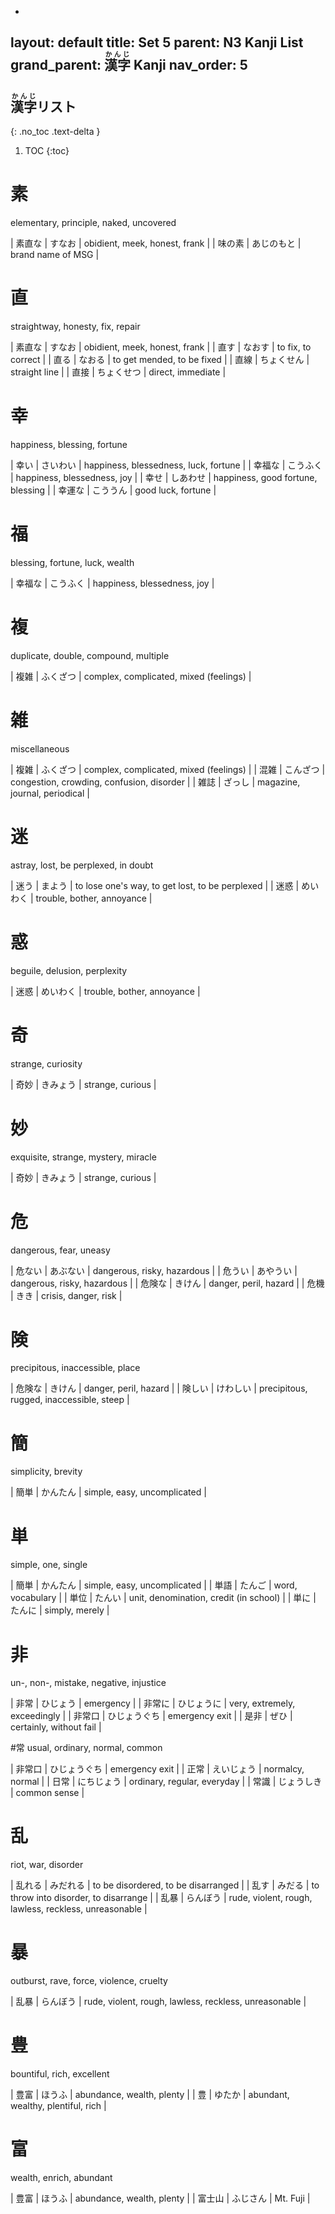 ﻿-
layout: default
title: Set 5
parent: N3 Kanji List
grand_parent: <ruby>漢字<rt>かんじ</rt></ruby> Kanji
nav_order: 5
-

## <ruby>漢字<rt>かんじ</rt></ruby>リスト
{: .no_toc .text-delta }

1. TOC
{:toc}

# 素
elementary, principle, naked, uncovered

| 素直な | すなお     | obidient, meek, honest, frank |
| 味の素 | あじのもと | brand name of MSG             |

# 直
straightway, honesty, fix, repair

| 素直な | すなお     | obidient, meek, honest, frank |
| 直す   | なおす     | to fix, to correct            |
| 直る   | なおる     | to get mended, to be fixed    |
| 直線   | ちょくせん | straight line                 |
| 直接   | ちょくせつ | direct, immediate             |

# 幸
happiness, blessing, fortune

| 幸い   | さいわい   | happiness, blessedness, luck, fortune |
| 幸福な | こうふく   | happiness, blessedness, joy           |
| 幸せ   | しあわせ   | happiness, good fortune, blessing     |
| 幸運な | こううん   | good luck, fortune                    |

# 福
blessing, fortune, luck, wealth

| 幸福な | こうふく | happiness, blessedness, joy |


# 複
duplicate, double, compound, multiple

| 複雑 | ふくざつ | complex, complicated, mixed (feelings) |

# 雑
miscellaneous

| 複雑 | ふくざつ | complex, complicated, mixed (feelings)    |
| 混雑 | こんざつ | congestion, crowding, confusion, disorder |
| 雑誌 | ざっし   | magazine, journal, periodical             |

# 迷
astray, lost, be perplexed, in doubt

| 迷う | まよう   | to lose one's way, to get lost, to be perplexed |
| 迷惑 | めいわく | trouble, bother, annoyance                      |

# 惑
beguile, delusion, perplexity

| 迷惑 | めいわく | trouble, bother, annoyance |

# 奇
strange, curiosity

| 奇妙 | きみょう | strange, curious |

# 妙
exquisite, strange, mystery, miracle

| 奇妙 | きみょう | strange, curious |

# 危
dangerous, fear, uneasy

| 危ない | あぶない | dangerous, risky, hazardous |
| 危うい | あやうい | dangerous, risky, hazardous |
| 危険な | きけん   | danger, peril, hazard       |
| 危機   | きき     | crisis, danger, risk        |

# 険
precipitous, inaccessible, place

| 危険な | きけん   | danger, peril, hazard                    |
| 険しい | けわしい | precipitous, rugged, inaccessible, steep |

# 簡
simplicity, brevity

| 簡単 | かんたん | simple, easy, uncomplicated |

# 単
simple, one, single

| 簡単 | かんたん | simple, easy, uncomplicated            |
| 単語 | たんご   | word, vocabulary                       |
| 単位 | たんい   | unit, denomination, credit (in school) |
| 単に | たんに   | simply, merely                         |

# 非
un-, non-, mistake, negative, injustice

| 非常   | ひじょう     | emergency                    |
| 非常に | ひじょうに   | very, extremely, exceedingly |
| 非常口 | ひじょうぐち | emergency exit               |
| 是非   | ぜひ         | certainly, without fail      |

#常
usual, ordinary, normal, common

| 非常口 | ひじょうぐち | emergency exit              |
| 正常   | えいじょう   | normalcy, normal            |
| 日常   | にちじょう   | ordinary, regular, everyday |
| 常識   | じょうしき   | common sense                |

# 乱
riot, war, disorder

| 乱れる | みだれる | to be disordered, to be disarranged                   |
| 乱す   | みだる   | to throw into disorder, to disarrange                 |
| 乱暴   | らんぼう | rude, violent, rough, lawless, reckless, unreasonable |

# 暴
outburst, rave, force, violence, cruelty

| 乱暴 | らんぼう | rude, violent, rough, lawless, reckless, unreasonable |

# 豊
bountiful, rich, excellent

| 豊富 | ほうふ | abundance, wealth, plenty          |
| 豊   | ゆたか | abundant, wealthy, plentiful, rich |

# 富
wealth, enrich, abundant

| 豊富   | ほうふ   | abundance, wealth, plenty |
| 富士山 | ふじさん | Mt. Fuji                  |
